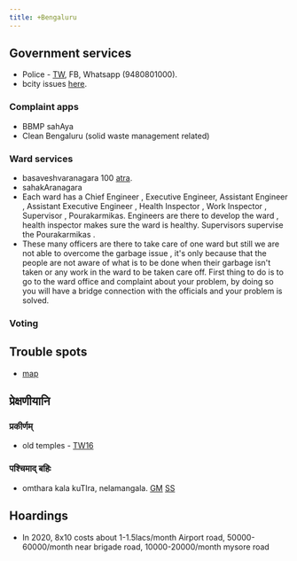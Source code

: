 ```yaml
---
title: +Bengaluru
---
```


## Government services
- Police - [TW](https://twitter.com/BlrCityPolice), FB, Whatsapp (9480801000).
- bcity issues [here](http://www.bcity.in/issues/6801).

### Complaint apps
- BBMP sahAya
- Clean Bengaluru (solid waste management related) 

### Ward services
- basaveshvaranagara 100 [atra](http://www.bcity.in/wards/basaveshwara-nagar).
- sahakAranagara 
- Each ward has a Chief Engineer , Executive Engineer, Assistant Engineer , Assistant Executive Engineer , Health Inspector , Work Inspector , Supervisor , Pourakarmikas. Engineers are there to develop the ward , health inspector makes sure the ward is healthy. Supervisors supervise the Pourakarmikas .
- These many officers are there to take care of one ward but still we are not able to overcome the garbage issue , it's only because that the people are not aware of what is to be done when their garbage isn't taken or any work in the ward to be taken care off. First thing to do is to go to the ward office and complaint about your problem, by doing so you will have a bridge connection with the officials and your problem is solved.

### Voting


## Trouble spots
- [map](https://www.google.com/maps/d/u/0/viewer?mid=1asgLRhOHyT2T--cGDoqrzkEuqdQ&shorturl=1)

## प्रेक्षणीयानि
### प्रकीर्णम्
- old temples - [TW16](https://twitter.com/ColonelGerard/status/775920873744113664)

### पश्चिमाद् बहिः
- omthara kala kuTIra, nelamangala. [GM](https://goo.gl/maps/DnMdrdvW4oodeN6y9) [SS](https://threadreaderapp.com/thread/1536737458129235968.html)


## Hoardings
- In 2020, 8x10 costs about 1-1.5lacs/month Airport road, 50000-60000/month near brigade road, 10000-20000/month mysore road
